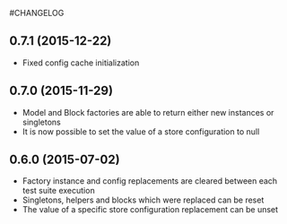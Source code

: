 #CHANGELOG

## 0.7.1 (2015-12-22)

  * Fixed config cache initialization

## 0.7.0 (2015-11-29)

  * Model and Block factories are able to return either new instances or singletons
  * It is now possible to set the value of a store configuration to null

## 0.6.0 (2015-07-02)

  * Factory instance and config replacements are cleared between each test suite execution
  * Singletons, helpers and blocks which were replaced can be reset
  * The value of a specific store configuration replacement can be unset